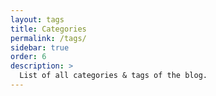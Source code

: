 ```yaml
---
layout: tags
title: Categories
permalink: /tags/
sidebar: true
order: 6
description: >
  List of all categories & tags of the blog.
---
```

